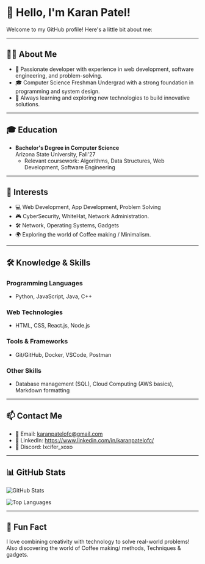 # 👋 Hello, I'm Karan Patel!

Welcome to my GitHub profile! Here's a little bit about me:

---

## 🧑‍💻 **About Me**
- 🌟 Passionate developer with experience in web development, software engineering, and problem-solving.
- 🎓 Computer Science Freshman Undergrad with a strong foundation in programming and system design.
- 🚀 Always learning and exploring new technologies to build innovative solutions.

---

## 🎓 **Education**
- **Bachelor's Degree in Computer Science**  
  Arizona State University, Fall'27  
  - Relevant coursework: Algorithms, Data Structures, Web Development, Software Engineering

---

## 🌟 **Interests**
- 💻 Web Development, App Development, Problem Solving
- 🎮 CyberSecurity, WhiteHat, Network Administration.
- 🛠️ Network, Operating Systems, Gadgets
- 🌍 Exploring the world of Coffee making / Minimalism.

---

## 🛠️ **Knowledge & Skills**

### **Programming Languages**
- Python, JavaScript, Java, C++

### **Web Technologies**
- HTML, CSS, React.js, Node.js

### **Tools & Frameworks**
- Git/GitHub, Docker, VSCode, Postman

### **Other Skills**
- Database management (SQL), Cloud Computing (AWS basics), Markdown formatting

---

## 📫 **Contact Me**
- 📧 Email: karanpatelofc@gmail.com
- 💼 LinkedIn: https://www.linkedin.com/in/karanpatelofc/
- 💬 Discord: lxcifer_xoxo

---

## 📊 **GitHub Stats**

![GitHub Stats](https://github-readme-stats.vercel.app/api?username=KARANCODES23&show_icons=true&theme=radical)

![Top Languages](https://github-readme-stats.vercel.app/api/top-langs/?username=KARANCODES23&layout=compact&theme=radical)

---

## 🌟 **Fun Fact**
I love combining creativity with technology to solve real-world problems!
Also discovering the world of Coffee making/ methods, Techniques & gadgets.
